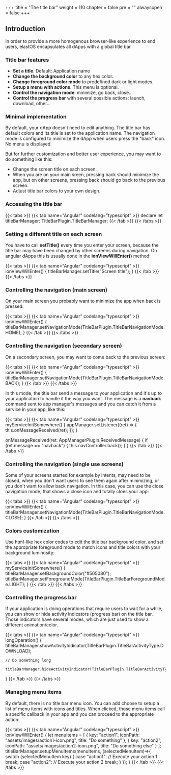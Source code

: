 +++
title = "The title bar"
weight = 110
chapter = false
pre = ""
alwaysopen = false
+++

## Introduction

In order to provide a more homogenous browser-like experience to end users, elastOS encapsulates all dApps with a global title bar.

### Title bar features

* **Set a title**. Default: Application name
* **Change the background color** to any hex color.
* **Change foreground color mode** to predefined dark or light modes.
* **Setup a menu with actions**. This menu is optional.
* **Control the navigation mode**: minimize, go back, close...
* **Control the progress bar** with several possible actions: launch, download, other...

### Minimal implementation

By default, your dApp doesn't need to edit anything. The title bar has default colors and its title is set to the application name. The navigation mode is configured to minimize the dApp when users press the "back" icon. No menu is displayed.

But for further customization and better user experience, you may want to do something like this:

* Change the screen title on each screen.
* When you are on your main sreen, pressing back should minimize the app, but on other screens, pressing back should go back to the previous screen.
* Adjust title bar colors to your own design.

### Accessing the title bar

{{< tabs >}} 
    {{< tab name="Angular" codelang="typescript" >}} 
declare let titleBarManager: TitleBarPlugin.TitleBarManager;
    {{< /tab >}} 
{{< /tabs >}}

### Setting a different title on each screen

You have to call **setTitle()** every time you enter your screen, because the title bar may have been changed by other screens during navigation. On angular dApps this is usually done in the **ionViewWillEnter()** method:

{{< tabs >}} 
    {{< tab name="Angular" codelang="typescript" >}} 
ionViewWillEnter() {
    titleBarManager.setTitle("Screen title");
}
    {{< /tab >}} 
{{< /tabs >}}

### Controlling the navigation (main screen)

On your main screen you probably want to minimize the app when back is pressed:

{{< tabs >}} 
    {{< tab name="Angular" codelang="typescript" >}} 
ionViewWillEnter() {
    titleBarManager.setNavigationMode(TitleBarPlugin.TitleBarNavigationMode.HOME);
}
    {{< /tab >}} 
{{< /tabs >}}

### Controlling the navigation (secondary screen)

On a secondary screen, you may want to come back to the previous screen:

{{< tabs >}} 
    {{< tab name="Angular" codelang="typescript" >}} 
ionViewWillEnter() {
    titleBarManager.setNavigationMode(TitleBarPlugin.TitleBarNavigationMode.BACK);
}
    {{< /tab >}} 
{{< /tabs >}}

In this mode, the title bar send a message to your application and it's up to your application to handle it the way you want. The message is a **navback** command sent to app manager's messages and you can catch it from a service in your app, like this:

{{< tabs >}} 
    {{< tab name="Angular" codelang="typescript" >}} 
myServiceInitSomewhere() {
    appManager.setListener((ret) => {
        this.onMessageReceived(ret);
    });
}

onMessageReceived(ret: AppManagerPlugin.ReceivedMessage) {
    if (ret.message == "navback") {
        this.navController.back();
    }
}
    {{< /tab >}} 
{{< /tabs >}}

### Controlling the navigation (single use screens)

Some of your screens started for example by intents, may need to be closed, when you don't want users to see them again after minimizing, or you don't want to allow back navigation. In this case, you can use the close navigation mode, that shows a close icon and totally cloes your app:

{{< tabs >}} 
    {{< tab name="Angular" codelang="typescript" >}} 
ionViewWillEnter() {
    titleBarManager.setNavigationMode(TitleBarPlugin.TitleBarNavigationMode.CLOSE);
}
    {{< /tab >}} 
{{< /tabs >}}

### Colors customization

Use html-like hex color codes to edit the title bar background color, and set the appropriate foreground mode to match icons and title colors with your background luminosity:

{{< tabs >}} 
    {{< tab name="Angular" codelang="typescript" >}} 
myServiceInitSomewhere() {
    titleBarManager.setBackgroundColor("#505080");
    titleBarManager.setForegroundMode(TitleBarPlugin.TitleBarForegroundMode.LIGHT);
}
    {{< /tab >}} 
{{< /tabs >}}

### Controlling the progress bar

If your application is doing operations that require users to wait for a while, you can show or hide activity indicators (progress bar) on the title bar. Those indicators have several modes, which are just used to show a different animation/color.

{{< tabs >}} 
    {{< tab name="Angular" codelang="typescript" >}} 
longOperation() {
    titleBarManager.showActivityIndicator(TitleBarPlugin.TitleBarActivityType.DOWNLOAD);

    // Do something long

    titleBarManager.hideActivityIndicator(TitleBarPlugin.TitleBarActivityType.DOWNLOAD);
}
    {{< /tab >}} 
{{< /tabs >}}

### Managing menu items

By default, there is no title bar menu icon. You can add choose to setup a list of menu items with icons and titles. When clicked, those menu items call a specific callback in your app and you can proceed to the appropriate action:

{{< tabs >}} 
    {{< tab name="Angular" codelang="typescript" >}} 
ionViewWillEnter() {
    let menuItems = [
        {
            key: "action1", 
            iconPath: "assets/images/action1-icon.png", 
            title: "Do something"
        },
        {
            key: "action2", 
            iconPath: "assets/images/action2-icon.png", 
            title: "Do something else"
        }
    ];
    titleBarManager.setupMenuItems(menuItems, (selectedMenuItem)=>{
        switch (selectedMenuItem.key) {
            case "action1":
                // Execute your action 1
                break;
            case "action2": 
                // Execute your action 2
                break;
        }
    });
}
    {{< /tab >}} 
{{< /tabs >}}